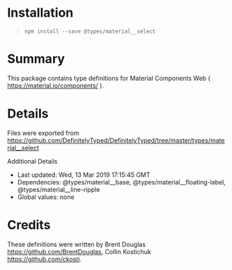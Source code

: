 # Installation
> `npm install --save @types/material__select`

# Summary
This package contains type definitions for Material Components Web ( https://material.io/components/ ).

# Details
Files were exported from https://github.com/DefinitelyTyped/DefinitelyTyped/tree/master/types/material__select

Additional Details
 * Last updated: Wed, 13 Mar 2019 17:15:45 GMT
 * Dependencies: @types/material__base, @types/material__floating-label, @types/material__line-ripple
 * Global values: none

# Credits
These definitions were written by Brent Douglas <https://github.com/BrentDouglas>, Collin Kostichuk <https://github.com/ckosti>.
